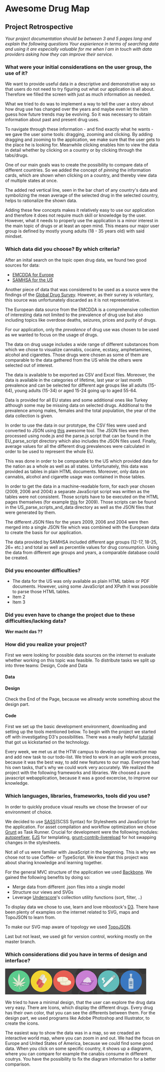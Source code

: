 # Awesome Drug Map

## Project Retrospective


*Your project documentation should be between 3 and 5 pages long and explain the following questions
Your expierience in terms of searching data and using it are especially
valuable for me when I am in touch with data providers asking how they
can improve their service.*


### What were your initial considerations on the user group, the use of it?

We want to provide useful data in a descriptive and demonstrative way so that users do not need to try figuring out what our application is all about. Therefore we filled the screen with just as much information as needed.

What we tried to do was to implement a way to tell the user a story about how drug use has changed over the years and maybe even let the him guess how future trends may be evolving. So it was necessary to obtain information about past and present drug uses.

To navigate through these information - and find exactly what he wants - we gave the user some tools: dragging, zooming and clicking. By adding dragging and zooming to the application, we make sure that the user gets to the place he is looking for. Meanwhile clicking enables him to view the data in detail whether by clicking on a country or by clicking through the tabs/drugs.

One of our main goals was to create the possibility to compare data of different countries. So we added the concept of *pinning* the information cards, which are shown when clicking on a country, and thereby view data of multiple states at once. 

The added red vertical line, seen in the bar chart of any country's data and symbolizing the mean average of the selected drug in the selected country, helps to rationalize the shown data.

Adding these few concepts makes it relatively easy to use our application and therefore it does not require much skill or knowledge by the user. However, what it needs to properly use the application is a minor interest in the main topic of drugs or at least an open mind.
This means our major user group is defined by mostly young adults (18 - 35 years old) with said mindset.

### Which data did you choose? By which criteria?

After an inital search on the topic open drug data, we found two good sources for data:

 - [EMCDDA for Europe](http://www.emcdda.europa.eu/data/2014)
 - [SAMHSA for the US](http://oas.samhsa.gov/states.cfm)
 
 Another piece of data that was considered to be used as a source were the findings of the [Global Drug Survey](http://www.globaldrugsurvey.com/). However, as their survey is voluntary, this source was unfortunately discarded as it is not representative.
 
The European data source from the EMCDDA is a comprehensive collection of interesting data not limited to the prevalence of drug use but also including topics like overdose deaths, seizures, prices and purity of drugs.

For our application, only the *prevalence* of drug use was chosen to be used as we wanted to focus on the usage of drugs.

The data on drug usage includes a wide range of different substances from which we chose to visualize cannabis, cocaine, ecstasy, amphetamines, alcohol and cigarettes. Those drugs were chosen as some of them are comparable to the data gathered from the US while the others were selected out of interest.

The data is available to be exported as CSV and Excel files. Moreover, the data is available in the categories of lifetime, last year or last month prevalence and can be selected for different age groups like all adults (15-64), young adults (15-34) or aged 15-24 going up to aged 55-64. 

Data is provided for all EU states and some additional ones like Turkey although some may be missing data on selected drugs. Additional to the prevalence among males, females and the total population, the year of the data collection is given.

In order to use the data in our prototype, the CSV files were used and converted to JSON using [this](http://www.convertcsv.com/csv-to-json.htm) awesome tool. The JSON files were then processed using node.js and the parse.js script that can be found in the EU_parse_script directory which also includes the JSON files used. Finally, average values for all the different drug prevalences were calculated in order to be used to represent the whole EU. 

This was done in order to be comparable to the US which provided data for the nation as a whole as well as all states. Unfortunately, this data was provided as tables in plain HTML documents. Moreover, only data on cannabis, alcohol and cigarette usage was contained in those tables.

In order to get the data in a machine-readable form, for each year chosen (2009, 2006 and 2004) a separate JavaScript script was written as the tables were not consistent. Those scripts have to be executed on the HTML pages themselves (for example [this](http://oas.samhsa.gov/2k9State/WebOnlyTables/stateTabs.htm) for 2009). Those scripts can be found in the US_parse_scripts_and_data directory as well as the JSON files that were generated by them.

The different JSON files for the years 2009, 2006 and 2004 were then merged into a single JSON file which was combined with the European data to create the basis for our application. 

The data provided by SAMHSA included different age groups (12-17, 18-25, 26+ etc.) and total as well as percentile values for drug consumption. Using the data from different age groups and years, a comparable database could be created.

### Did you encounter difficulties?

 - The data for the US was only available as plain HTML tables or PDF documents. However, using some JavaScript and XPath it was possible to parse those HTML tables.
 - Item 2
 - Item 3

### Did you even have to change the project due to these difficulties/lacking data?


**Wer macht das ??**


### How did you realize your project?

First we were looking for possible data sources on the internet to evaluate whether working on this topic was feasible.
To distribute tasks we split up into three teams: Design, Code and Data

#### Data

#### Design
Check the End of the Page, because we allready wrote something about the design part.

#### Code
First we set up the basic development environment, downloading and setting up the tools mentioned below.
To begin with the project we started off with investigating D3's possibilities. 
There was a really helpful [tutorial](http://bost.ocks.org/mike/map/) that got us kickstarted on the technology.



Every week, we met us at the HTW campus to develop our interactive map and add new task to our todo-list. We tried to work in an agile work process, because it was the best way, to add new features to our map. Everyone had his own tasks, that's why we could work very accurately. We realized the project with the following frameworks and libraries. We choosed a pure javascript webapplication, because it was a good excercise, to improve our knowledge.



### Which languages, libraries, frameworks, tools did you use?

In order to quickly produce visual results we chose the browser of our environment of choice.

We decided to use [SASS](http://sass-lang.com/)(SCSS Syntax) for Stylesheets and JavaScript for the application.
For asset compilation and workflow optimization we chose [Grunt](http://gruntjs.com/) as Task Runner. Crucial for development were the following modules: [autoprefixer](https://github.com/ai/autoprefixer), [EJS](http://embeddedjs.com/) for templating, [grunt-contrib-livereload](https://github.com/gruntjs/grunt-contrib-livereload) for hot swapping changes in the stylesheets.

Not all of us were familiar with JavaScript in the beginning. 
This is why we chose not to use Coffee- or TypeScript. We know that this project was about sharing knowledge and learning together. 

For the general MVC structure of the application we used [Backbone](http://backbonejs.org).
We gained the following benefits by doing so:

* Merge data from different .json files into a single model
* Structure our views and SVGs
* Leverage [Underscore](http://underscorejs.org)'s collection utility functions (sort, filter, ..)

To display data we chose to use, learn and love mbostock's [D3](http://d3js.org/). There have been plenty of examples on the internet related to SVG, maps and TopoJSON to learn from. 

To make our SVG map aware of topology we used [TopoJSON](https://github.com/mbostock/topojson).

Last but not least, we used git for version control, working mostly on the master branch.


### Which considerations did you have in terms of design and interface?


![alt tag](app/img/icons.png)

We tried to have a minimal design, that the user can explore the drug data very easy. There are Icons, which display the different drugs. Every drug has their own color, that you can see the differents between them. For the design part, we used programs like Adobe Photoshop and Illustrator, to create the icons.

The easiest way to show the data was in a map, so we creaded an interactive world map, where you can zoom in and out. We had the focus on Europe and United States of America, because we could find some good data. When you click on some specific country, it shows up a diagramm, where you can compare for example the canabis consume in different coutrys. You have the possibility to fix the diagram information for a better comparison.
